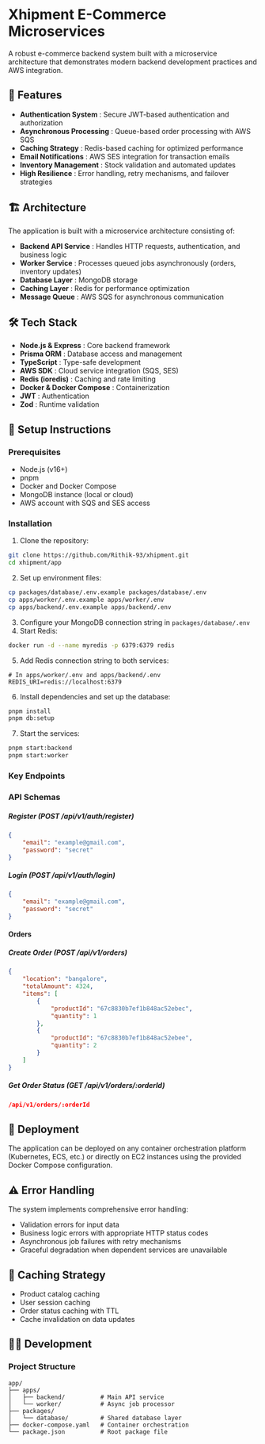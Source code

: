 # Xhipment E-Commerce Microservices

A robust e-commerce backend system built with a microservice architecture that demonstrates modern backend development practices and AWS integration.

## 🚀 Features

* **Authentication System** : Secure JWT-based authentication and authorization
* **Asynchronous Processing** : Queue-based order processing with AWS SQS
* **Caching Strategy** : Redis-based caching for optimized performance
* **Email Notifications** : AWS SES integration for transaction emails
* **Inventory Management** : Stock validation and automated updates
* **High Resilience** : Error handling, retry mechanisms, and failover strategies

## 🏗️ Architecture

The application is built with a microservice architecture consisting of:

* **Backend API Service** : Handles HTTP requests, authentication, and business logic
* **Worker Service** : Processes queued jobs asynchronously (orders, inventory updates)
* **Database Layer** : MongoDB storage
* **Caching Layer** : Redis for performance optimization
* **Message Queue** : AWS SQS for asynchronous communication

## 🛠️ Tech Stack

* **Node.js & Express** : Core backend framework
* **Prisma ORM** : Database access and management
* **TypeScript** : Type-safe development
* **AWS SDK** : Cloud service integration (SQS, SES)
* **Redis (ioredis)** : Caching and rate limiting
* **Docker & Docker Compose** : Containerization
* **JWT** : Authentication
* **Zod** : Runtime validation

## 🔧 Setup Instructions

### Prerequisites

* Node.js (v16+)
* pnpm
* Docker and Docker Compose
* MongoDB instance (local or cloud)
* AWS account with SQS and SES access

### Installation

1. Clone the repository:

```bash
git clone https://github.com/Rithik-93/xhipment.git
cd xhipment/app
```

2. Set up environment files:

```bash
cp packages/database/.env.example packages/database/.env
cp apps/worker/.env.example apps/worker/.env
cp apps/backend/.env.example apps/backend/.env
```

3. Configure your MongoDB connection string in `packages/database/.env`
4. Start Redis:

```bash
docker run -d --name myredis -p 6379:6379 redis
```

5. Add Redis connection string to both services:

```
# In apps/worker/.env and apps/backend/.env
REDIS_URI=redis://localhost:6379
```

6. Install dependencies and set up the database:

```bash
pnpm install
pnpm db:setup
```

7. Start the services:

```bash
pnpm start:backend
pnpm start:worker
```

### Key Endpoints

### API Schemas

##### Register (POST /api/v1/auth/register)

```json
{
    "email": "example@gmail.com",
    "password": "secret"
}
```

##### Login (POST /api/v1/auth/login)

```json
{
    "email": "example@gmail.com",
    "password": "secret"
}
```

#### Orders

##### Create Order (POST /api/v1/orders)

```json
{
    "location": "bangalore",
    "totalAmount": 4324,
    "items": [
        {
            "productId": "67c8830b7ef1b848ac52ebec",
            "quantity": 1
        },
        {
            "productId": "67c8830b7ef1b848ac52ebee",
            "quantity": 2
        } 
    ]
}
```

##### Get Order Status (GET /api/v1/orders/:orderId)

```json
/api/v1/orders/:orderId
```

## 🚀 Deployment

The application can be deployed on any container orchestration platform (Kubernetes, ECS, etc.) or directly on EC2 instances using the provided Docker Compose configuration.

## ⚠️ Error Handling

The system implements comprehensive error handling:

* Validation errors for input data
* Business logic errors with appropriate HTTP status codes
* Asynchronous job failures with retry mechanisms
* Graceful degradation when dependent services are unavailable

## 🔄 Caching Strategy

* Product catalog caching
* User session caching
* Order status caching with TTL
* Cache invalidation on data updates

## 👨‍💻 Development

### Project Structure

```
app/
├── apps/
│   ├── backend/          # Main API service
│   └── worker/           # Async job processor
├── packages/
│   └── database/         # Shared database layer
├── docker-compose.yaml   # Container orchestration
└── package.json          # Root package file
```
